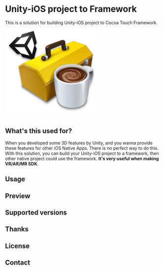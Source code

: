 # Unity-iOS project to Framework

This is a solution for building Unity-iOS project to Cocoa Touch Framework. 

![flat-path-headers](https://github.com/Octten/image-store/blob/master/unity-framework-md/icon.png?raw=true)

## What's this used for?

When you developed some 3D features by Unity, and you wanna provide these features for other iOS Native Apps. There is no perfect way to do this. With this solution, you can build your Unity-iOS project to a framework, then other native project could use the framework. **It's very useful when making VR/AR/MR SDK**.

## Usage



## Preview



## Supported versions



## Thanks



## License



## Contact

